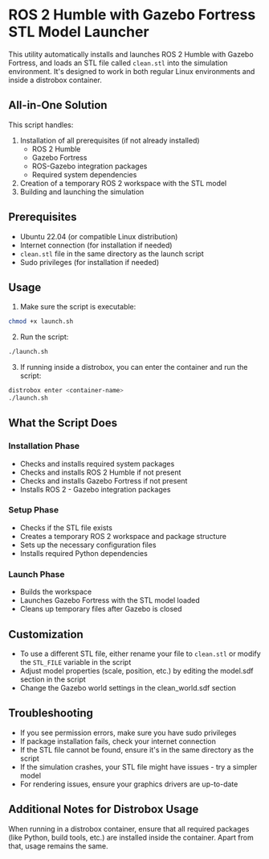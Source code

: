 # ROS 2 Humble with Gazebo Fortress STL Model Launcher

This utility automatically installs and launches ROS 2 Humble with Gazebo Fortress, and loads an STL file called `clean.stl` into the simulation environment. It's designed to work in both regular Linux environments and inside a distrobox container.

## All-in-One Solution

This script handles:
1. Installation of all prerequisites (if not already installed)
   - ROS 2 Humble
   - Gazebo Fortress
   - ROS-Gazebo integration packages
   - Required system dependencies
2. Creation of a temporary ROS 2 workspace with the STL model
3. Building and launching the simulation

## Prerequisites

- Ubuntu 22.04 (or compatible Linux distribution)
- Internet connection (for installation if needed)
- `clean.stl` file in the same directory as the launch script
- Sudo privileges (for installation if needed)

## Usage

1. Make sure the script is executable:

```bash
chmod +x launch.sh
```

2. Run the script:

```bash
./launch.sh
```

3. If running inside a distrobox, you can enter the container and run the script:

```bash
distrobox enter <container-name>
./launch.sh
```

## What the Script Does

### Installation Phase
- Checks and installs required system packages
- Checks and installs ROS 2 Humble if not present
- Checks and installs Gazebo Fortress if not present
- Installs ROS 2 - Gazebo integration packages

### Setup Phase
- Checks if the STL file exists
- Creates a temporary ROS 2 workspace and package structure
- Sets up the necessary configuration files
- Installs required Python dependencies

### Launch Phase
- Builds the workspace
- Launches Gazebo Fortress with the STL model loaded
- Cleans up temporary files after Gazebo is closed

## Customization

- To use a different STL file, either rename your file to `clean.stl` or modify the `STL_FILE` variable in the script
- Adjust model properties (scale, position, etc.) by editing the model.sdf section in the script
- Change the Gazebo world settings in the clean_world.sdf section

## Troubleshooting

- If you see permission errors, make sure you have sudo privileges
- If package installation fails, check your internet connection
- If the STL file cannot be found, ensure it's in the same directory as the script
- If the simulation crashes, your STL file might have issues - try a simpler model
- For rendering issues, ensure your graphics drivers are up-to-date

## Additional Notes for Distrobox Usage
When running in a distrobox container, ensure that all required packages (like Python, build tools, etc.) are installed inside the container. Apart from that, usage remains the same.